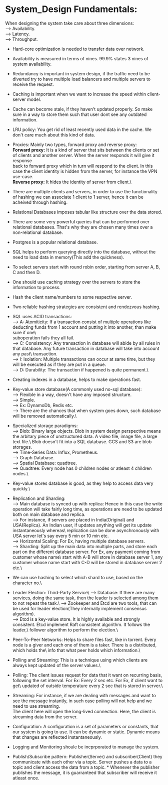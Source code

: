 # System_Design Fundamentals:

When designing the system take care about three dimensions:\
  --> Availability.\
  --> Latency.\
  --> Throughput.
  
* Hard-core optimization is needed to transfer data over network.
* Availability is measured in terms of nines. 99.9% states 3 nines of system availability.
* Redundancy is important in system design, if the traffic need to be diverted try to have multiple load balancers and multiple servers to receive the request.
* Caching is important when we want to increase the speed within client-server model.
* Cache can become stale, if they haven't updated properly. So make sure in a way to store them such that user dont see any outdated information.
* LRU policy: You get rid of least recently used data in the cache. We don't care much about this kind of data.
* Proxies: Mainly two types, forward proxy and reverse proxy:\
    **Forward proxy:** It is a kind of server that sits between the clients or set of clients and another server. When the server responds it will give it response\
     back to forward proxy which in turn will respond to the client. In this case the client identity is hidden from the server, for instance the VPN use-case.\
    **Reverse proxy:** It hides the identity of server from client.\
* There are multiple clients and servers, in order to use the functionality of hashing we can associate 1 client to 1 server, hence it can be acheived through    hashing.
* Relational Databases imposes tabular like structure over the data stored.
* There are some very powerful queries that can be performed over relational databases. That's why they are chosen many times over a non-relational database.
* Postgres is a popular relational database.
* SQL helps to perform querying directly into the database, without the need to load data in memory(This add the quickness).
* To select servers start with round robin order, starting from server A, B, C and then D.
* One should use caching strategy over the servers to store the information to process.
* Hash the client name/numbers to some respective server.
* Two reliable hashing strategies are consistent and rendezvous hashing.
* SQL uses ACID transactions:\
  --> A: Atomiticity: If a transaction consist of multiple operations like deducting funds from 1 account and putting it into another, than make sure if one\   
  suboperation fails they all fail.\
  --> C: Consistency: Any transaction in database will abide by all rules in that database. Any future transaction in database will take into account any past\  transaction.\
  --> I: Isolation: Multiple transactions can occur at same time, but they will be executed as if they are put in a queue.\
  --> D: Durability: The transaction if happened is quite permanent.\
* Creating indexes in a database, helps to make operations fast.
* Key-value store database(A commonly used no-sql database):\
    --> Flexible in a way, doesn't have any imposed structure.\
    --> Simple.\
    --> Ex: DynamoDb, Redis etc.\
    --> There are the chances that when system goes down, such database will be removed automatically.\
* Specialized storage paradigms:\
   --> Blob: Binary large objects. Blob in system design perspective means the arbitary piece of unstructured data. A video file, image file, a large text file.\ Blob doesn't fit into a SQL database. GCS and S3 are blob storages.\
   --> Time-Series Data: Influx, Prometheus.\
   --> Graph Database.\
   --> Spatial Database: quadtree.\
   --> Quadtree: Every node has 0 children nodes or atleast 4 children nodes.\
* Key-value stores database is good, as they help to access data very quickly.\
* Replication and Sharding:\
--> Main database is synced up with replica: Hence in this case the write operation will take fairly long time, as operations are need to be updated both on main database and replica.\
--> For instance, if servers are placed in India(Original) and USA(Replica). An Indian user, if updates anything will get its update instantaneously whereas\ replication can be done asynchronously with USA server let's say every 5 min or 10 min etc.\
--> Horizontal Scaling: For Ex, having multiple database servers.\
--> Sharding: Split up the main data into multiple parts, and store each part on the different database server. For Ex, any payment coming from customer whose name\ start with A-B will store in database server 1, any customer whose name start with C-D will be stored in database server 2 etc.\
* We can use hashing to select which shard to use, based on the character no.\
* Leader Election: Third-Party Service\ 
                   --> Database: If there are many services, doing the same task, then the leader is selected among them to not repeat the task.\ 
                   --> Zookeeper and Etcd are two tools, that can be used for leader election(They internally implement consensus algorithm).\
                   --> Etcd is a key-value store. It is highly available and strongly consistent. Etcd implement Raft consistent algorithm. It follows the leader,\                        follower algorithm to perform the election.\
* Peer-To-Peer Networks: Helps to share files fast, like in torrent. Every node is a giver and each one of them is a taker. There is a distributed, which holds the\                          info that what peer holds which information.\
* Polling and Streaming: This is a technique using which clients are always kept updated of the server values.\
* Polling: The client issues request for data that it want on recurring basis, following the set interval. For Ex: Every 2 sec etc. For Ex, if client want to get\               updated of outside temperature every 2 sec that is stored in server.\
* Streaming: For instance, if we are dealing with messages and want to see the message instantly, in such case polling will not help and we need to use streaming.\
             The client here will open the long-lived connection. Here, the client is streaming data from the server.
* Configuration: A configuration is a set of parameters or constants, that our system is going to use. It can be dynamic or static. Dynamic means that changes are                    reflected instantaneously.
* Logging and Monitoring shoule be incprporated to manage the system.

* Publish/Subscribe pattern: Publisher(Server) and subscriber(Client) they communicate with each other via a topic. Server pushes a data to a topic and client
                 access the data from a topic. 
                 * Whenever the publisher publishes the message, it is guarranteed that subscriber will receive it atleast once.


                   
